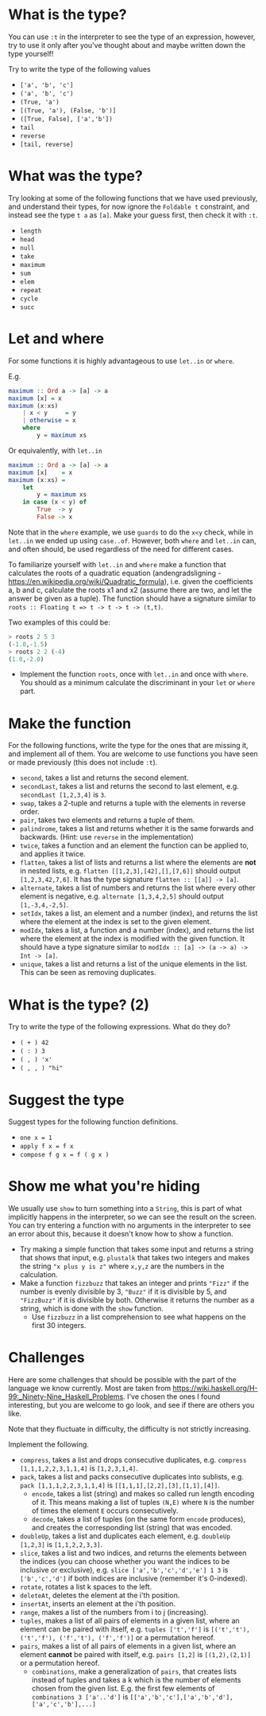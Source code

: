 What is the type?
=================

You can use `:t` in the interpreter to see the type of an expression,
however, try to use it only after you've thought about and maybe
written down the type yourself!

Try to write the type of the following values

-   `['a', 'b', 'c']`
-   `('a', 'b', 'c')`
-   `(True, 'a')`
-   `[(True, 'a'), (False, 'b')]`
-   `([True, False], ['a','b'])`
-   `tail`
-   `reverse`
-   `[tail, reverse]`

What was the type?
==================

Try looking at some of the following functions that we have used
previously, and understand their types, for now ignore the `Foldable t`
constraint, and instead see the type `t a` as `[a]`. Make your guess first, then check it with `:t`.

-   `length`
-   `head`
-   `null`
-   `take`
-   `maximum`
-   `sum`
-   `elem`
-   `repeat`
-   `cycle`
-   `succ`

Let and where
=============

For some functions it is highly advantageous to use `let..in` or `where`. 

E.g.
```haskell
maximum :: Ord a -> [a] -> a
maximum [x] = x
maximum (x:xs)
    | x < y     = y
    | otherwise = x
    where
        y = maximum xs
```

Or equivalently, with `let..in`

```haskell
maximum :: Ord a -> [a] -> a
maximum [x]    = x
maximum (x:xs) = 
    let
        y = maximum xs
    in case (x < y) of
        True  -> y
        False -> x
```
Note that in the `where` example, we use `guards` to do the `x<y` check, while
in `let..in` we ended up using `case..of`. However, both `where` and `let..in`
can, and often should, be used regardless of the need for different cases.

To familiarize yourself with `let..in` and `where` make a function that
calculates the roots of a quadratic equation (andengradsligning -
https://en.wikipedia.org/wiki/Quadratic_formula), i.e. given the coefficients a,
b and c, calculate the roots x1 and x2 (assume there are two, and let the answer
be given as a tuple). The function should have a signature similar to `roots ::
Floating t => t -> t -> t -> (t,t)`.

Two examples of this could be:
```haskell
> roots 2 5 3
(-1.0,-1.5)
> roots 2 2 (-4)
(1.0,-2.0)
```

-   Implement the function `roots`, once with `let..in` and once with `where`. You should as a minimum calculate the discriminant in your `let` or `where` part.

Make the function
=================

For the following functions, write the type for the ones that are missing it, and implement all of them. You are welcome to use functions you have seen or made previously (this does not include `:t`).

-   `second`, takes a list and returns the second element.
-   `secondLast`, takes a list and returns the second to last element,
    e.g. `secondLast [1,2,3,4]` is `3`.
-   `swap`, takes a 2-tuple and returns a tuple with the elements in
    reverse order.
-   `pair`, takes two elements and returns a tuple of them.
-   `palindrome`, takes a list and returns whether it is the same
    forwards and backwards. (Hint: use `reverse` in the implementation)
-   `twice`, takes a function and an element the function can be applied
    to, and applies it twice.
-   `flatten`, takes a list of lists and returns a list where the
    elements are **not** in nested lists, e.g.
    `flatten [[1,2,3],[42],[],[7,6]]` should output `[1,2,3,42,7,6]`. It has the type signature `flatten :: [[a]] -> [a]`.
-   `alternate`, takes a list of numbers and returns the list where
    every other element is negative, e.g. `alternate [1,3,4,2,5]` should
    output `[1,-3,4,-2,5]`.
-   `setIdx`, takes a list, an element and a number (index), and returns
    the list where the element at the index is set to the given element.
-   `modIdx`, takes a list, a function and a number (index), and returns
    the list where the element at the index is modified with the given
    function. It should have a type signature similar to `modIdx :: [a] -> (a -> a) -> Int -> [a]`.
-   `unique`, takes a list and returns a list of the unique elements in
    the list. This can be seen as removing duplicates.

What is the type? (2)
=====================

Try to write the type of the following expressions. What do they do?

-   `( + ) 42`
-   `( : ) 3`
-   `( , ) 'x'`
-   `( , , ) "hi"`

Suggest the type
================

Suggest types for the following function definitions.

-   `one x = 1`
-   `apply f x = f x`
-   `compose f g x = f ( g x )`

Show me what you're hiding
===========================

We usually use `show` to turn something into a `String`, this is part of
what implicitly happens in the interpreter, so we can see the result on
the screen. You can try entering a function with no arguments in the
interpreter to see an error about this, because it doesn't know how to
show a function.

-   Try making a simple function that takes some input and returns a
    string that shows that input, e.g. `plustalk` that takes two
    integers and makes the string `"x plus y is z"` where `x,y,z` are
    the numbers in the calculation.
-   Make a function `fizzbuzz` that takes an integer and prints `"Fizz"`
    if the number is evenly divisible by 3, `"Buzz"` if it is divisible
    by 5, and `"FizzBuzz"` if it is divisible by both. Otherwise it
    returns the number as a string, which is done with the `show`
    function.
    -   Use `fizzbuzz` in a list comprehension to see what happens on
        the first 30 integers.

Challenges
==========

Here are some challenges that should be possible with the part of the
language we know currently. Most are taken from
<https://wiki.haskell.org/H-99:_Ninety-Nine_Haskell_Problems>. I've
chosen the ones I found interesting, but you are welcome to go look, and
see if there are others you like.

Note that they fluctuate in difficulty, the difficulty is not strictly
increasing.

Implement the following.

-   `compress`, takes a list and drops consecutive duplicates, e.g.
    `compress [1,1,1,2,2,3,1,1,4]` is `[1,2,3,1,4]`.
-   `pack`, takes a list and packs consecutive duplicates into sublists,
    e.g. `pack [1,1,1,2,2,3,1,1,4]` is `[[1,1,1],[2,2],[3],[1,1],[4]]`.
    -   `encode`, takes a list (string) and makes so called run length
        encoding of it. This means making a list of tuples `(N,E)` where
        `N` is the number of times the element `E` occurs consecutively.
    -   `decode`, takes a list of tuples (on the same form `encode`
        produces), and creates the corresponding list (string) that was
        encoded.
-   `doubleUp`, takes a list and duplicates each element, e.g.
    `doubleUp [1,2,3]` is `[1,1,2,2,3,3]`.
-   `slice`, takes a list and two indices, and returns the elements
    between the indices (you can choose whether you want the indices to
    be inclusive or exclusive), e.g. `slice ['a','b','c','d','e'] 1 3`
    is `['b','c','d']` if both indices are inclusive (remember it's
    0-indexed).
-   `rotate`, rotates a list k spaces to the left.
-   `deleteAt`, deletes the element at the i'th position.
-   `insertAt`, inserts an element at the i'th position.
-   `range`, makes a list of the numbers from i to j (increasing).
-   `tuples`, makes a list of all pairs of elements in a given list,
    where an element can be paired with itself, e.g. `tuples ['t','f']`
    is `[('t','t'), ('t','f'), ('f','t'), ('f','f')]` or a permutation
    hereof.
-   `pairs`, makes a list of all pairs of elements in a given list,
    where an element **cannot** be paired with itself, e.g.
    `pairs [1,2]` is `[(1,2),(2,1)]` or a permutation hereof.
    -   `combinations`, make a generalization of `pairs`, that creates
        lists instead of tuples and takes a k which is the number of
        elements chosen from the given list. E.g. the first few elements
        of `combinations 3 ['a'..'d']` is
        `[['a','b','c'],['a','b','d'],['a','c','b'],...]`
